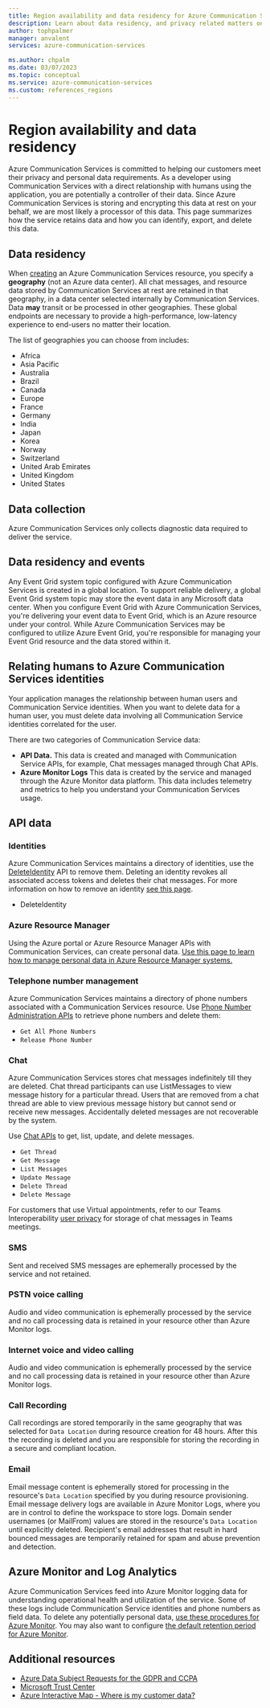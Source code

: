 ```yaml
---
title: Region availability and data residency for Azure Communication Services
description: Learn about data residency, and privacy related matters on Azure Communication Services
author: tophpalmer
manager: anvalent
services: azure-communication-services

ms.author: chpalm
ms.date: 03/07/2023
ms.topic: conceptual
ms.service: azure-communication-services
ms.custom: references_regions
---
```


# Region availability and data residency

Azure Communication Services is committed to helping our customers meet their privacy and personal data requirements. As a developer using Communication Services with a direct relationship with humans using the application, you are potentially a controller of their data. Since Azure Communication Services is storing and encrypting this data at rest on your behalf, we are most likely a processor of this data. This page summarizes how the service retains data and how you can identify, export, and delete this data.

## Data residency

When [creating](../quickstarts/create-communication-resource.md) an Azure Communication Services resource, you specify a **geography** (not an Azure data center). All chat messages, and resource data stored by Communication Services at rest are retained in that geography, in a data center selected internally by Communication Services. Data **may** transit or be processed in other geographies. These global endpoints are necessary to provide a high-performance, low-latency experience to end-users no matter their location.

The list of geographies you can choose from includes:
- Africa
- Asia Pacific
- Australia
- Brazil
- Canada
- Europe
- France
- Germany
- India
- Japan
- Korea
- Norway
- Switzerland
- United Arab Emirates
- United Kingdom
- United States

## Data collection

Azure Communication Services only collects diagnostic data required to deliver the service. 

## Data residency and events

Any Event Grid system topic configured with Azure Communication Services is created in a global location. To support reliable delivery, a global Event Grid system topic may store the event data in any Microsoft data center. When you configure Event Grid with Azure Communication Services, you're delivering your event data to Event Grid, which is an Azure resource under your control. While Azure Communication Services may be configured to utilize Azure Event Grid, you're responsible for managing your Event Grid resource and the data stored within it.

## Relating humans to Azure Communication Services identities

Your application manages the relationship between human users and Communication Service identities. When you want to delete data for a human user, you must delete data involving all Communication Service identities correlated for the user.

There are two categories of Communication Service data:
- **API Data.** This data is created and managed with Communication Service APIs, for example, Chat messages managed through Chat APIs.
- **Azure Monitor Logs** This data is created by the service and managed through the Azure Monitor data platform. This data includes telemetry and metrics to help you understand your Communication Services usage.

## API data

### Identities

Azure Communication Services maintains a directory of identities, use the [DeleteIdentity](/rest/api/communication/communication-identity/delete?tabs=HTTP) API to remove them. Deleting an identity revokes all associated access tokens and deletes their chat messages. For more information on how to remove an identity [see this page](../quickstarts/identity/access-tokens.md).

- DeleteIdentity

### Azure Resource Manager

Using the Azure portal or Azure Resource Manager APIs with Communication Services, can create personal data. [Use this page to learn how to manage personal data in Azure Resource Manager systems.](../../azure-resource-manager/management/resource-manager-personal-data.md)

### Telephone number management

Azure Communication Services maintains a directory of phone numbers associated with a Communication Services resource. Use [Phone Number Administration APIs](/rest/api/communication/phonenumbers) to retrieve phone numbers and delete them:

- `Get All Phone Numbers`
- `Release Phone Number`

### Chat

Azure Communication Services stores chat messages indefinitely till they are deleted. Chat thread participants can use ListMessages to view message history for a particular thread. Users that are removed from a chat thread are able to view previous message history but cannot send or receive new messages. Accidentally deleted messages are not recoverable by the system.

Use [Chat APIs](/rest/api/communication/chat/chatthread) to get, list, update, and delete messages.

- `Get Thread`
- `Get Message`
- `List Messages`
- `Update Message`
- `Delete Thread`
- `Delete Message`

For customers that use Virtual appointments, refer to our Teams Interoperability [user privacy](interop/guest/privacy.md#chat-storage) for storage of chat messages in Teams meetings.

### SMS

Sent and received SMS messages are ephemerally processed by the service and not retained.

### PSTN voice calling

Audio and video communication is ephemerally processed by the service and no call processing data is retained in your resource other than Azure Monitor logs.

### Internet voice and video calling

Audio and video communication is ephemerally processed by the service and no call processing data is retained in your resource other than Azure Monitor logs.

### Call Recording

Call recordings are stored temporarily in the same geography that was selected for ```Data Location``` during resource creation for 48 hours. After this the recording is deleted and you are responsible for storing the recording in a secure and compliant location.

### Email
Email message content is ephemerally stored for processing in the resource's ```Data Location``` specified by you during resource provisioning. Email message delivery logs are available in Azure Monitor Logs, where you are in control to define the workspace to store logs. Domain sender usernames (or MailFrom) values are stored in the resource's ```Data Location``` until explicitly deleted. Recipient's email addresses that result in hard bounced messages are temporarily retained for spam and abuse prevention and detection.

## Azure Monitor and Log Analytics

Azure Communication Services feed into Azure Monitor logging data for understanding operational health and utilization of the service. Some of these logs include Communication Service identities and phone numbers as field data. To delete any potentially personal data, [use these procedures for Azure Monitor](../../azure-monitor/logs/personal-data-mgmt.md). You may also want to configure [the default retention period for Azure Monitor](../../azure-monitor/logs/data-retention-archive.md).

## Additional resources

- [Azure Data Subject Requests for the GDPR and CCPA](/microsoft-365/compliance/gdpr-dsr-azure)
- [Microsoft Trust Center](https://www.microsoft.com/trust-center/privacy/data-location)
- [Azure Interactive Map - Where is my customer data?](https://infrastructuremap.microsoft.com/)
